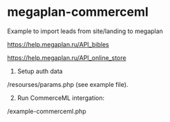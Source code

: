 # megaplan-commerceml

Example to import leads from site/landing to megaplan

https://help.megaplan.ru/API_bibles

https://help.megaplan.ru/API_online_store

1. Setup auth data 

/resourses/params.php
(see example file).

2. Run CommerceML intergation:

/example-commerceml.php